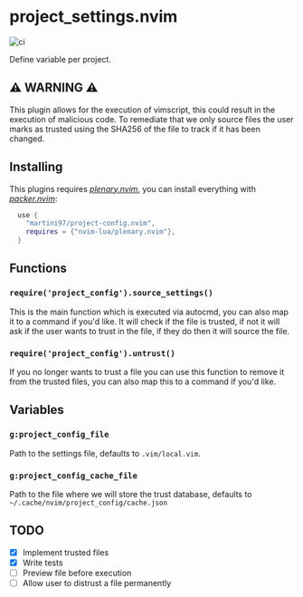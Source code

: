 # project_settings.nvim

![ci](https://github.com/martini97/project-config.nvim/actions/workflows/ci.yml/badge.svg?branch=main)

Define variable per project.

## **⚠️ WARNING ⚠️**

This plugin allows for the execution of vimscript, this could result
in the execution of malicious code. To remediate that we only source files
the user marks as trusted using the SHA256 of the file to track if it has been
changed.

## Installing

This plugins requires [*plenary.nvim*](https://github.com/nvim-lua/plenary.nvim),
you can install everything with [*packer.nvim*](https://github.com/wbthomason/packer.nvim):

```lua
  use {
    "martini97/project-config.nvim",
    requires = {"nvim-lua/plenary.nvim"},
  }
```

## Functions

### `require('project_config').source_settings()`

This is the main function which is executed via autocmd, you can also map it to
a command if you'd like. It will check if the file is trusted, if not it will ask
if the user wants to trust in the file, if they do then it will source the file.

### `require('project_config').untrust()`

If you no longer wants to trust a file you can use this function to remove it from
the trusted files, you can also map this to a command if you'd like.

## Variables

### `g:project_config_file`

Path to the settings file, defaults to `.vim/local.vim`.

### `g:project_config_cache_file`

Path to the file where we will store the trust database, defaults to
`~/.cache/nvim/project_config/cache.json`

## TODO

+ [x] Implement trusted files
+ [x] Write tests
+ [ ] Preview file before execution
+ [ ] Allow user to distrust a file permanently
